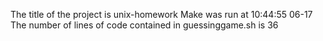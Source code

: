 The title of the project is unix-homework Make was run at 10:44:55 06-17 The number of lines of code contained in guessinggame.sh is 36
